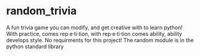 # random_trivia
A fun trivia game you can modify, and get creative with to learn python!
With practice, comes rep·e·ti·tion, with rep·e·ti·tion comes ability, ability develops style.
No requirments for this project! The random module is in the python standard library
